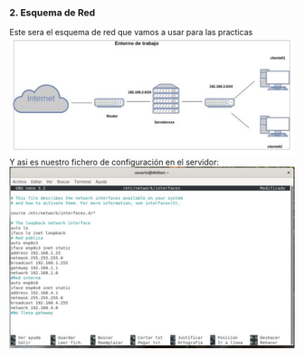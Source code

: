 ### 2. Esquema de Red
Este sera el esquema de red que vamos a usar para las practicas  
![imagen](imagenes/esquema.jpg)  
Y asi es nuestro fichero de configuración en el servidor:  
![imagen](imagenes/ConfRed.jpg)
